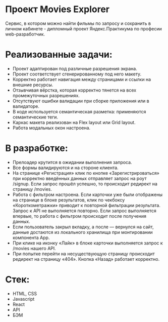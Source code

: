 # Проект Movies Explorer
Сервис, в котором можно найти фильмы по запросу и сохранить в личном кабинете - дипломный проект Яндекс.Практикума по професии web-разработчик.

# Реализованные задачи:
- Проект адаптирован под различные разрешения экрана.
- Проект соответствует сгенерированному под него макету.
- Корректно работает навигация между страницами и ссылки на внешние ресурсы.
- Отзывчивая вёрстка, которая корректно тянется на всех промежуточных разрешениях.
- Отсутствуют ошибки валидации при сборке приложения или в валидаторе.
- В коде используется семантическая разметка: применяются семантические теги.
- Каркас макета реализован на Flex layout или Grid layout.
- Работа модальных окон настроена.

# В разработке:
- Прелоадер крутится в ожидании выполнения запроса.
- Все формы валидируются и на стороне клиента.
- На странице «Регистрация» клик по кнопке «Зарегистрироваться» при корректно введённых данных отправляет запрос на роут /signup. Если запрос прошёл успешно, то происходит редирект на страницу /movies.
- Работа с фильтром настроена. Если карточки уже были отображены на странице в блоке результатов, клик по чекбоксу «Короткометражки» приводит к повторной фильтрации результата. Запрос к API не выполняется повторно. Если запрос выполняется впервые, то работа с фильтром происходит после получения данных.
- Если пользователь закрыл вкладку, а после — вернулся на сайт, данные достаются из локального хранилища при монтировании компонента App.
- При клике на иконку «Лайк» в блоке карточки выполняется запрос к /movies нашего API.
- При попытке перейти на несуществующую страницу происходит редирект на страницу «404». Кнопка «Назад» работает корректно.

# Стек:
- HTML, CSS
- Javascript
- React
- API
- БЭМ
